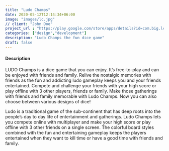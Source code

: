 ```yaml
---
title: "Ludo Champs"
date: 2020-05-12T12:14:34+06:00
image: "images/lc.jpg"
// client: "John Doe"
project_url : "https://play.google.com/store/apps/details?id=com.big.lc"
categories: ["design","development"]
description: "Ludo Champs the fun dice game"
draft: false
---
```


#### Description

LUDO Champs is a dice game that you can enjoy. It’s free-to-play and can be enjoyed with friends and family. Relive the nostalgic memories with friends as the fun and addicting ludo gameplay keeps you and your friends entertained. Compete and challenge your friends with your high score or play offline with 3 other players, friends or family. Make those gatherings with friends and family memorable with Ludo Champs. Now you can also choose between various designs of dice!

Ludo is a traditional game of the sub-continent that has deep roots into the people’s day to day life of entertainment and gatherings. Ludo Champs lets you compete online with multiplayer and make your high score or play offline with 3 other friends on a single screen. The colorful board styles combined with the fun and entertaining gameplay keeps the players entertained when they want to kill time or have a good time with friends and family.
